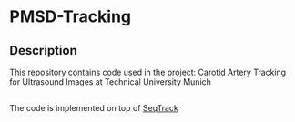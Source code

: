 # PMSD-Tracking

## Description
This repository contains code used in the project: Carotid Artery Tracking for Ultrasound Images at Technical University Munich

##
The code is implemented on top of [SeqTrack](https://github.com/microsoft/VideoX/tree/master/SeqTrack)
